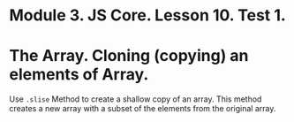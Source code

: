 # Module 3. JS Core. Lesson 10. Test 1.

# The Array. Cloning (copying) an elements of Array.

Use `.slise` Method to create a shallow copy of an array. This method creates a new array with a subset of the elements from the original array.
